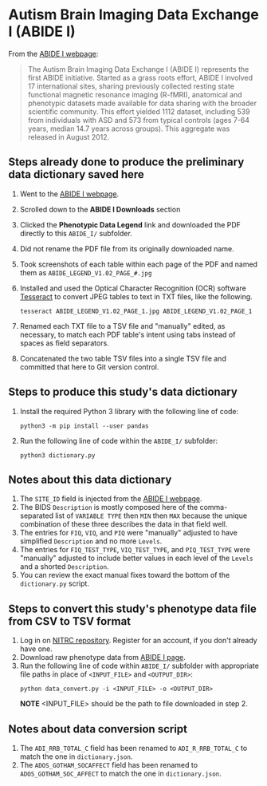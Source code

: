 # Autism Brain Imaging Data Exchange I (ABIDE I)

From the [ABIDE I webpage](http://fcon_1000.projects.nitrc.org/indi/abide/abide_I.html):

> The Autism Brain Imaging Data Exchange I (ABIDE I) represents the first ABIDE
> initiative. Started as a grass roots effort, ABIDE I involved 17 international
> sites, sharing previously collected resting state functional magnetic
> resonance imaging (R-fMRI), anatomical and phenotypic datasets made available
> for data sharing with the broader scientific community. This effort yielded
> 1112 dataset, including 539 from individuals with ASD and 573 from typical
> controls (ages 7-64 years, median 14.7 years across groups). This aggregate
> was released in August 2012.

## Steps already done to produce the preliminary data dictionary saved here

1. Went to the [ABIDE I webpage](http://fcon_1000.projects.nitrc.org/indi/abide/abide_I.html).
1. Scrolled down to the **ABIDE I Downloads** section
1. Clicked the **Phenotypic Data Legend** link and downloaded the PDF directly to this `ABIDE_I/` subfolder.
1. Did not rename the PDF file from its originally downloaded name.
1. Took screenshots of each table within each page of the PDF and named them as `ABIDE_LEGEND_V1.02_PAGE_#.jpg`
1. Installed and used the Optical Character Recognition (OCR) software [Tesseract](https://tesseract-ocr.github.io/tessdoc/) to convert JPEG tables to text in TXT files, like the following.

    ```shell
    tesseract ABIDE_LEGEND_V1.02_PAGE_1.jpg ABIDE_LEGEND_V1.02_PAGE_1
    ```

1. Renamed each TXT file to a TSV file and "manually" edited, as necessary, to match each PDF table's intent using tabs instead of spaces as field separators.
1. Concatenated the two table TSV files into a single TSV file and committed that here to Git version control.

## Steps to produce this study's data dictionary

1. Install the required Python 3 library with the following line of code:

    ```shell
    python3 -m pip install --user pandas
    ```

1. Run the following line of code within the `ABIDE_I/` subfolder:

    ```shell
    python3 dictionary.py
    ```

## Notes about this data dictionary

1. The `SITE_ID` field is injected from the [ABIDE I webpage](http://fcon_1000.projects.nitrc.org/indi/abide/abide_I.html).
1. The BIDS `Description` is mostly composed here of the comma-separated list of `VARIABLE TYPE` then `MIN` then `MAX` because the unique combination of these three describes the data in that field well.
1. The entries for `FIQ`, `VIQ`, and `PIQ` were "manually" adjusted to have simplified `Description` and no more `Levels`.
1. The entries for `FIQ_TEST_TYPE`, `VIQ_TEST_TYPE`, and `PIQ_TEST_TYPE` were "manually" adjusted to include better values in each level of the `Levels` and a shorted `Description`.
1. You can review the exact manual fixes toward the bottom of the `dictionary.py` script.


## Steps to convert this study's phenotype data file from CSV to TSV format

1. Log in on [NITRC repository](https://www.nitrc.org/account/login.php). Register for an account, if you don't already have one.
1. Download raw phenotype data from [ABIDE I page](http://www.nitrc.org/frs/downloadlink.php/4912).
1. Run the following line of code within `ABIDE_I/` subfolder with appropriate file paths in place of `<INPUT_FILE>` and `<OUTPUT_DIR>`:
    ```
    python data_convert.py -i <INPUT_FILE> -o <OUTPUT_DIR>
    ```
    **NOTE** <INPUT_FILE> should be the path to file downloaded in step 2. 
    
## Notes about data conversion script
1. The `ADI_RRB_TOTAL_C` field has been renamed to `ADI_R_RRB_TOTAL_C` to match the one in `dictionary.json`.
1. The `ADOS_GOTHAM_SOCAFFECT` field has been renamed to `ADOS_GOTHAM_SOC_AFFECT` to match the one in `dictionary.json`.
